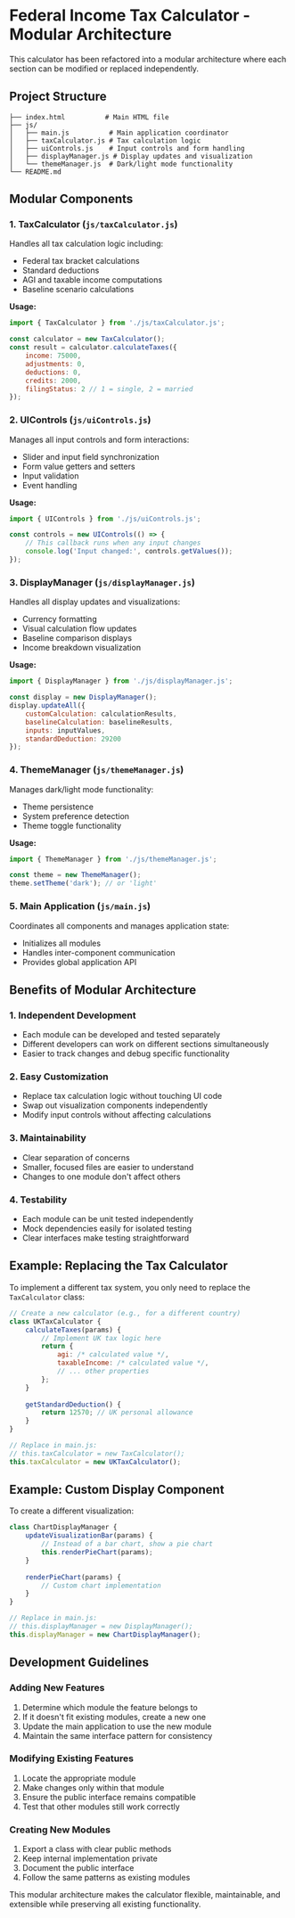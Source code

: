 # Federal Income Tax Calculator - Modular Architecture

This calculator has been refactored into a modular architecture where each section can be modified or replaced independently.

## Project Structure

```
├── index.html          # Main HTML file
├── js/
│   ├── main.js          # Main application coordinator
│   ├── taxCalculator.js # Tax calculation logic
│   ├── uiControls.js    # Input controls and form handling
│   ├── displayManager.js # Display updates and visualization
│   └── themeManager.js  # Dark/light mode functionality
└── README.md
```

## Modular Components

### 1. TaxCalculator (`js/taxCalculator.js`)
Handles all tax calculation logic including:
- Federal tax bracket calculations
- Standard deductions
- AGI and taxable income computations
- Baseline scenario calculations

**Usage:**
```javascript
import { TaxCalculator } from './js/taxCalculator.js';

const calculator = new TaxCalculator();
const result = calculator.calculateTaxes({
    income: 75000,
    adjustments: 0,
    deductions: 0,
    credits: 2000,
    filingStatus: 2 // 1 = single, 2 = married
});
```

### 2. UIControls (`js/uiControls.js`)
Manages all input controls and form interactions:
- Slider and input field synchronization
- Form value getters and setters
- Input validation
- Event handling

**Usage:**
```javascript
import { UIControls } from './js/uiControls.js';

const controls = new UIControls(() => {
    // This callback runs when any input changes
    console.log('Input changed:', controls.getValues());
});
```

### 3. DisplayManager (`js/displayManager.js`)
Handles all display updates and visualizations:
- Currency formatting
- Visual calculation flow updates
- Baseline comparison displays
- Income breakdown visualization

**Usage:**
```javascript
import { DisplayManager } from './js/displayManager.js';

const display = new DisplayManager();
display.updateAll({
    customCalculation: calculationResults,
    baselineCalculation: baselineResults,
    inputs: inputValues,
    standardDeduction: 29200
});
```

### 4. ThemeManager (`js/themeManager.js`)
Manages dark/light mode functionality:
- Theme persistence
- System preference detection
- Theme toggle functionality

**Usage:**
```javascript
import { ThemeManager } from './js/themeManager.js';

const theme = new ThemeManager();
theme.setTheme('dark'); // or 'light'
```

### 5. Main Application (`js/main.js`)
Coordinates all components and manages application state:
- Initializes all modules
- Handles inter-component communication
- Provides global application API

## Benefits of Modular Architecture

### 1. **Independent Development**
- Each module can be developed and tested separately
- Different developers can work on different sections simultaneously
- Easier to track changes and debug specific functionality

### 2. **Easy Customization**
- Replace tax calculation logic without touching UI code
- Swap out visualization components independently
- Modify input controls without affecting calculations

### 3. **Maintainability**
- Clear separation of concerns
- Smaller, focused files are easier to understand
- Changes to one module don't affect others

### 4. **Testability**
- Each module can be unit tested independently
- Mock dependencies easily for isolated testing
- Clear interfaces make testing straightforward

## Example: Replacing the Tax Calculator

To implement a different tax system, you only need to replace the `TaxCalculator` class:

```javascript
// Create a new calculator (e.g., for a different country)
class UKTaxCalculator {
    calculateTaxes(params) {
        // Implement UK tax logic here
        return {
            agi: /* calculated value */,
            taxableIncome: /* calculated value */,
            // ... other properties
        };
    }
    
    getStandardDeduction() {
        return 12570; // UK personal allowance
    }
}

// Replace in main.js:
// this.taxCalculator = new TaxCalculator();
this.taxCalculator = new UKTaxCalculator();
```

## Example: Custom Display Component

To create a different visualization:

```javascript
class ChartDisplayManager {
    updateVisualizationBar(params) {
        // Instead of a bar chart, show a pie chart
        this.renderPieChart(params);
    }
    
    renderPieChart(params) {
        // Custom chart implementation
    }
}

// Replace in main.js:
// this.displayManager = new DisplayManager();
this.displayManager = new ChartDisplayManager();
```

## Development Guidelines

### Adding New Features
1. Determine which module the feature belongs to
2. If it doesn't fit existing modules, create a new one
3. Update the main application to use the new module
4. Maintain the same interface pattern for consistency

### Modifying Existing Features
1. Locate the appropriate module
2. Make changes only within that module
3. Ensure the public interface remains compatible
4. Test that other modules still work correctly

### Creating New Modules
1. Export a class with clear public methods
2. Keep internal implementation private
3. Document the public interface
4. Follow the same patterns as existing modules

This modular architecture makes the calculator flexible, maintainable, and extensible while preserving all existing functionality.